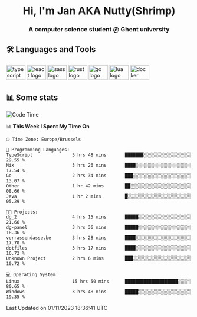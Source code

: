<h1 align="center">Hi, I'm Jan AKA Nutty(Shrimp)</h1>
<h3 align="center">A computer science student @ Ghent university</h3>

<h2 align="left">🛠️ Languages and Tools</h2>

###

<div align="left">
  <img src="https://cdn.jsdelivr.net/gh/devicons/devicon/icons/typescript/typescript-original.svg" height="40" width="52" alt="typescript logo"  />
  <img src="https://cdn.jsdelivr.net/gh/devicons/devicon/icons/react/react-original.svg" height="40" width="52" alt="react logo"  />
  <img src="https://cdn.jsdelivr.net/gh/devicons/devicon/icons/sass/sass-original.svg" height="40" width="52" alt="sass logo"  />
  <img src="https://cdn.jsdelivr.net/gh/devicons/devicon/icons/rust/rust-plain.svg" height="40" width="52" alt="rust logo"  />
  <img src="https://cdn.jsdelivr.net/gh/devicons/devicon/icons/go/go-original.svg" height="40" width="52" alt="go logo"  />
  <img src="https://cdn.jsdelivr.net/gh/devicons/devicon/icons/lua/lua-original.svg" height="40" width="52" alt="lua logo"  />
  <img src="https://cdn.jsdelivr.net/gh/devicons/devicon/icons/docker/docker-original.svg" height="40" width="52" alt="docker logo"  />
</div>

<h2>📊 Some stats</h2>

<!--START_SECTION:waka-->
![Code Time](http://img.shields.io/badge/Code%20Time-3%2C855%20hrs%202%20mins-blue)

📊 **This Week I Spent My Time On** 

```text
🕑︎ Time Zone: Europe/Brussels

💬 Programming Languages: 
TypeScript               5 hrs 48 mins       ███████░░░░░░░░░░░░░░░░░░   29.55 % 
Nix                      3 hrs 26 mins       ████░░░░░░░░░░░░░░░░░░░░░   17.54 % 
Go                       2 hrs 34 mins       ███░░░░░░░░░░░░░░░░░░░░░░   13.07 % 
Other                    1 hr 42 mins        ██░░░░░░░░░░░░░░░░░░░░░░░   08.66 % 
Java                     1 hr 2 mins         █░░░░░░░░░░░░░░░░░░░░░░░░   05.29 % 

🐱‍💻 Projects: 
dg_2                     4 hrs 15 mins       █████░░░░░░░░░░░░░░░░░░░░   21.66 % 
dg-panel                 3 hrs 36 mins       █████░░░░░░░░░░░░░░░░░░░░   18.36 % 
verrassendasse.be        3 hrs 28 mins       ████░░░░░░░░░░░░░░░░░░░░░   17.70 % 
dotfiles                 3 hrs 17 mins       ████░░░░░░░░░░░░░░░░░░░░░   16.72 % 
Unknown Project          2 hrs 6 mins        ███░░░░░░░░░░░░░░░░░░░░░░   10.72 % 

💻 Operating System: 
Linux                    15 hrs 50 mins      ████████████████████░░░░░   80.65 % 
Windows                  3 hrs 48 mins       █████░░░░░░░░░░░░░░░░░░░░   19.35 % 
```


 Last Updated on 01/11/2023 18:36:41 UTC
<!--END_SECTION:waka-->
